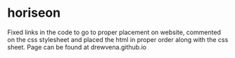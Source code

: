 # horiseon
Fixed links in the code to go to proper placement on website, commented on the css stylesheet and placed the html in proper order along with the css sheet. 
Page can be found at drewvena.github.io

